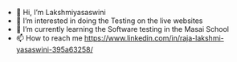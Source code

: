- 👋 Hi, I’m Lakshmiyasaswini
- 👀 I’m interested in doing the Testing on the live websites
- 🌱 I’m currently learning the Software testing in the Masai School
- 📫 How to reach me https://www.linkedin.com/in/raja-lakshmi-yasaswini-395a63258/

